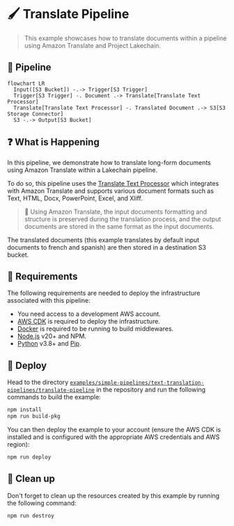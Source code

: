 # 🖌️ Translate Pipeline

> This example showcases how to translate documents within a pipeline using Amazon Translate and Project Lakechain.

## :dna: Pipeline

```mermaid
flowchart LR
  Input([S3 Bucket]) -.-> Trigger[S3 Trigger]
  Trigger[S3 Trigger] -. Document .-> Translate[Translate Text Processor]
  Translate[Translate Text Processor] -. Translated Document .-> S3[S3 Storage Connector]
  S3 -.-> Output[S3 Bucket]
```

## ❓ What is Happening

In this pipeline, we demonstrate how to translate long-form documents using Amazon Translate within a Lakechain pipeline.

To do so, this pipeline uses the [Translate Text Processor](http://localhost:4321/project-lakechain/text-processing/translate-text-processor) which integrates with Amazon Translate and supports various document formats such as Text, HTML, Docx, PowerPoint, Excel, and Xliff.

> 💁 Using Amazon Translate, the input documents formatting and structure is preserved during the translation process, and the output documents are stored in the same format as the input documents.

The translated documents (this example translates by default input documents to french and spanish) are then stored in a destination S3 bucket.

## 📝 Requirements

The following requirements are needed to deploy the infrastructure associated with this pipeline:

- You need access to a development AWS account.
- [AWS CDK](https://docs.aws.amazon.com/cdk/latest/guide/getting_started.html#getting_started_install) is required to deploy the infrastructure.
- [Docker](https://docs.docker.com/get-docker/) is required to be running to build middlewares.
- [Node.js](https://nodejs.org/en/download/) v20+ and NPM.
- [Python](https://www.python.org/downloads/) v3.8+ and [Pip](https://pip.pypa.io/en/stable/installation/).

## 🚀 Deploy

Head to the directory [`examples/simple-pipelines/text-translation-pipelines/translate-pipeline`](/examples/simple-pipelines/text-translation-pipelines/translate-pipeline) in the repository and run the following commands to build the example:

```bash
npm install
npm run build-pkg
```

You can then deploy the example to your account (ensure the AWS CDK is installed and is configured with the appropriate AWS credentials and AWS region):

```bash
npm run deploy
```

## 🧹 Clean up

Don't forget to clean up the resources created by this example by running the following command:

```bash
npm run destroy
```
